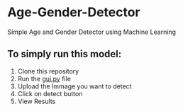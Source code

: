 # Age-Gender-Detector
Simple Age and Gender Detector using Machine Learning
## To simply run this model:
1. Clone this repository
2. Run the [gui.py]() file
3. Upload the Immage you want to detect
4. Click on detect button
5. View Results
  
